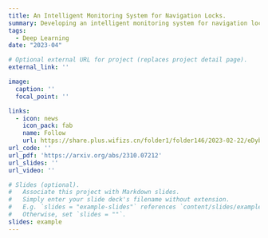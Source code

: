 ```yaml
---
title: An Intelligent Monitoring System for Navigation Locks.
summary: Developing an intelligent monitoring system for navigation locks, which achieves vessel detection, vessel name recognition, vessel draft reading, and vessel identification. 
tags: 
  - Deep Learning
date: "2023-04"

# Optional external URL for project (replaces project detail page).
external_link: ''

image: 
  caption: ''
  focal_point: ''

links: 
  - icon: news
    icon_pack: fab
    name: Follow
    url: https://share.plus.wifizs.cn/folder1/folder146/2023-02-22/eDybPS0ULDYOaVEw.html?_hgOutLink=vod/VideoDetail&id=732046
url_code: ''
url_pdf: 'https://arxiv.org/abs/2310.07212'
url_slides: ''
url_video: ''

# Slides (optional).
#   Associate this project with Markdown slides.
#   Simply enter your slide deck's filename without extension.
#   E.g. `slides = "example-slides"` references `content/slides/example-slides.md`.
#   Otherwise, set `slides = ""`.
slides: example
---
```


